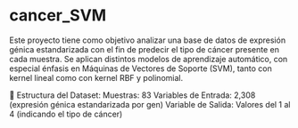 # cancer_SVM

Este proyecto tiene como objetivo analizar una base de datos de expresión génica estandarizada con el fin de predecir el tipo de cáncer presente en cada muestra. Se aplican distintos modelos de aprendizaje automático, con especial énfasis en Máquinas de Vectores de Soporte (SVM), tanto con kernel lineal como con kernel RBF y polinomial.

🧬 Estructura del Dataset:
Muestras: 83
Variables de Entrada: 2,308 (expresión génica estandarizada por gen)
Variable de Salida: Valores del 1 al 4 (indicando el tipo de cáncer)
